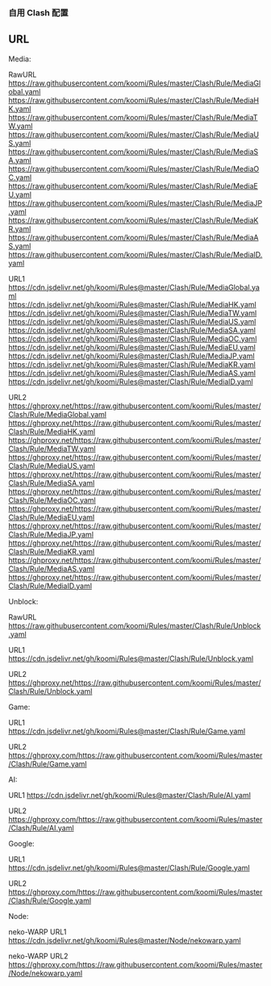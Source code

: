 ### 自用 Clash 配置

## URL

Media:

RawURL
https://raw.githubusercontent.com/koomi/Rules/master/Clash/Rule/MediaGlobal.yaml
https://raw.githubusercontent.com/koomi/Rules/master/Clash/Rule/MediaHK.yaml
https://raw.githubusercontent.com/koomi/Rules/master/Clash/Rule/MediaTW.yaml
https://raw.githubusercontent.com/koomi/Rules/master/Clash/Rule/MediaUS.yaml
https://raw.githubusercontent.com/koomi/Rules/master/Clash/Rule/MediaSA.yaml
https://raw.githubusercontent.com/koomi/Rules/master/Clash/Rule/MediaOC.yaml
https://raw.githubusercontent.com/koomi/Rules/master/Clash/Rule/MediaEU.yaml
https://raw.githubusercontent.com/koomi/Rules/master/Clash/Rule/MediaJP.yaml
https://raw.githubusercontent.com/koomi/Rules/master/Clash/Rule/MediaKR.yaml
https://raw.githubusercontent.com/koomi/Rules/master/Clash/Rule/MediaAS.yaml
https://raw.githubusercontent.com/koomi/Rules/master/Clash/Rule/MediaID.yaml

URL1
https://cdn.jsdelivr.net/gh/koomi/Rules@master/Clash/Rule/MediaGlobal.yaml
https://cdn.jsdelivr.net/gh/koomi/Rules@master/Clash/Rule/MediaHK.yaml
https://cdn.jsdelivr.net/gh/koomi/Rules@master/Clash/Rule/MediaTW.yaml
https://cdn.jsdelivr.net/gh/koomi/Rules@master/Clash/Rule/MediaUS.yaml
https://cdn.jsdelivr.net/gh/koomi/Rules@master/Clash/Rule/MediaSA.yaml
https://cdn.jsdelivr.net/gh/koomi/Rules@master/Clash/Rule/MediaOC.yaml
https://cdn.jsdelivr.net/gh/koomi/Rules@master/Clash/Rule/MediaEU.yaml
https://cdn.jsdelivr.net/gh/koomi/Rules@master/Clash/Rule/MediaJP.yaml
https://cdn.jsdelivr.net/gh/koomi/Rules@master/Clash/Rule/MediaKR.yaml
https://cdn.jsdelivr.net/gh/koomi/Rules@master/Clash/Rule/MediaAS.yaml
https://cdn.jsdelivr.net/gh/koomi/Rules@master/Clash/Rule/MediaID.yaml

URL2
https://ghproxy.net/https://raw.githubusercontent.com/koomi/Rules/master/Clash/Rule/MediaGlobal.yaml
https://ghproxy.net/https://raw.githubusercontent.com/koomi/Rules/master/Clash/Rule/MediaHK.yaml
https://ghproxy.net/https://raw.githubusercontent.com/koomi/Rules/master/Clash/Rule/MediaTW.yaml
https://ghproxy.net/https://raw.githubusercontent.com/koomi/Rules/master/Clash/Rule/MediaUS.yaml
https://ghproxy.net/https://raw.githubusercontent.com/koomi/Rules/master/Clash/Rule/MediaSA.yaml
https://ghproxy.net/https://raw.githubusercontent.com/koomi/Rules/master/Clash/Rule/MediaOC.yaml
https://ghproxy.net/https://raw.githubusercontent.com/koomi/Rules/master/Clash/Rule/MediaEU.yaml
https://ghproxy.net/https://raw.githubusercontent.com/koomi/Rules/master/Clash/Rule/MediaJP.yaml
https://ghproxy.net/https://raw.githubusercontent.com/koomi/Rules/master/Clash/Rule/MediaKR.yaml
https://ghproxy.net/https://raw.githubusercontent.com/koomi/Rules/master/Clash/Rule/MediaAS.yaml
https://ghproxy.net/https://raw.githubusercontent.com/koomi/Rules/master/Clash/Rule/MediaID.yaml


Unblock:

RawURL
https://raw.githubusercontent.com/koomi/Rules/master/Clash/Rule/Unblock.yaml

URL1
https://cdn.jsdelivr.net/gh/koomi/Rules@master/Clash/Rule/Unblock.yaml

URL2
https://ghproxy.net/https://raw.githubusercontent.com/koomi/Rules/master/Clash/Rule/Unblock.yaml

Game:

URL1
https://cdn.jsdelivr.net/gh/koomi/Rules@master/Clash/Rule/Game.yaml

URL2
https://ghproxy.com/https://raw.githubusercontent.com/koomi/Rules/master/Clash/Rule/Game.yaml

AI:

URL1
https://cdn.jsdelivr.net/gh/koomi/Rules@master/Clash/Rule/AI.yaml

URL2
https://ghproxy.com/https://raw.githubusercontent.com/koomi/Rules/master/Clash/Rule/AI.yaml

Google:

URL1
https://cdn.jsdelivr.net/gh/koomi/Rules@master/Clash/Rule/Google.yaml

URL2
https://ghproxy.com/https://raw.githubusercontent.com/koomi/Rules/master/Clash/Rule/Google.yaml

Node:

neko-WARP URL1
https://cdn.jsdelivr.net/gh/koomi/Rules@master/Node/nekowarp.yaml


neko-WARP URL2
https://ghproxy.com/https://raw.githubusercontent.com/koomi/Rules/master/Node/nekowarp.yaml
